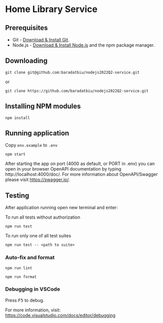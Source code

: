 # Home Library Service

## Prerequisites

- Git - [Download & Install Git](https://git-scm.com/downloads).
- Node.js - [Download & Install Node.js](https://nodejs.org/en/download/) and the npm package manager.

## Downloading

```
git clone git@github.com:baradatbiu/nodejs2022Q2-service.git
```

or

```
git clone https://github.com/baradatbiu/nodejs2022Q2-service.git
```

## Installing NPM modules

```
npm install
```

## Running application

Copy `env.example` to `.env`

```
npm start
```

After starting the app on port (4000 as default, or PORT in .env) you can open
in your browser OpenAPI documentation by typing http://localhost:4000/doc/.
For more information about OpenAPI/Swagger please visit https://swagger.io/.

## Testing

After application running open new terminal and enter:

To run all tests without authorization

```
npm run test
```

To run only one of all test suites

```
npm run test -- <path to suite>
```

<!-- To run all test with authorization

```
npm run test:auth
```

To run only specific test suite with authorization

```
npm run test:auth -- <path to suite>
``` -->

### Auto-fix and format

```
npm run lint
```

```
npm run format
```

### Debugging in VSCode

Press <kbd>F5</kbd> to debug.

For more information, visit: https://code.visualstudio.com/docs/editor/debugging
